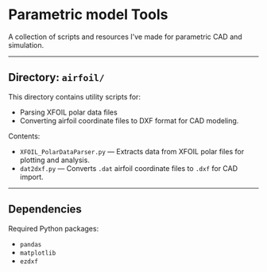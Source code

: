 # Parametric model Tools

A collection of scripts and resources I've made for parametric CAD and simulation.

---

## Directory: `airfoil/`

This directory contains utility scripts for:

- Parsing XFOIL polar data files
- Converting airfoil coordinate files to DXF format for CAD modeling.

Contents:

- `XFOIL_PolarDataParser.py` — Extracts data from XFOIL polar files for plotting and analysis.
- `dat2dxf.py` — Converts `.dat` airfoil coordinate files to `.dxf` for CAD import.

---

## Dependencies

Required Python packages:

- `pandas`
- `matplotlib`
- `ezdxf`
